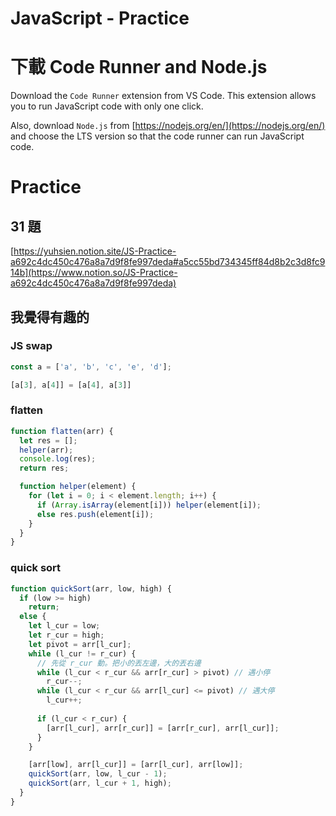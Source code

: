 # JavaScript - Practice

# 下載 Code Runner and Node.js

Download the `Code Runner` extension from VS Code. This extension allows you to run JavaScript code with only one click.

Also, download `Node.js` from [https://nodejs.org/en/](https://nodejs.org/en/)
and choose the LTS version so that the code runner can run JavaScript code.

# Practice

## 31 題

[https://yuhsien.notion.site/JS-Practice-a692c4dc450c476a8a7d9f8fe997deda#a5cc55bd734345ff84d8b2c3d8fc914b](https://www.notion.so/JS-Practice-a692c4dc450c476a8a7d9f8fe997deda)

## 我覺得有趣的

### JS swap

```jsx
const a = ['a', 'b', 'c', 'e', 'd'];

[a[3], a[4]] = [a[4], a[3]]
```

### flatten

```jsx
function flatten(arr) {
  let res = [];
  helper(arr);
  console.log(res);
  return res;

  function helper(element) {
    for (let i = 0; i < element.length; i++) {
      if (Array.isArray(element[i])) helper(element[i]);
      else res.push(element[i]);
    }
  }
}
```

### quick sort

```jsx
function quickSort(arr, low, high) {
  if (low >= high)
    return;
  else {
    let l_cur = low;
    let r_cur = high;
    let pivot = arr[l_cur];
    while (l_cur != r_cur) {
      // 先從 r_cur 動。把小的丟左邊，大的丟右邊
      while (l_cur < r_cur && arr[r_cur] > pivot) // 遇小停
        r_cur--;
      while (l_cur < r_cur && arr[l_cur] <= pivot) // 遇大停
        l_cur++;
      
      if (l_cur < r_cur) {
        [arr[l_cur], arr[r_cur]] = [arr[r_cur], arr[l_cur]];
      }
    }

    [arr[low], arr[l_cur]] = [arr[l_cur], arr[low]];
    quickSort(arr, low, l_cur - 1);
    quickSort(arr, l_cur + 1, high);
  }
}
```
